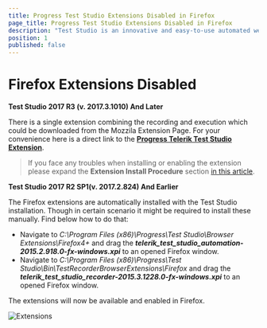 ```yaml
---
title: Progress Test Studio Extensions Disabled in Firefox
page_title: Progress Test Studio Extensions Disabled in Firefox
description: "Test Studio is an innovative and easy-to-use automated web, WPF and load testing solution. Test Studio tests support essential technologies like ASP.NET AJAX, Silverlight, PHP and MVC. HTML5, Testing framework, functional testing, performance testing, load testing, exploratory testing, manual testing."
position: 1
published: false
---
```

# Firefox Extensions Disabled

**Test Studio 2017 R3 (v. 2017.3.1010) And Later**

There is a single extension combining the recording and execution which could be downloaded from the Mozzila Extension Page. For your convenience here is a direct link to the <a href="https://addons.mozilla.org/en-US/firefox/addon/progress-test-studio-extension/" target="_blank">**Progress Telerik Test Studio Extension**</a>.

>If you face any troubles when installing or enabling the extension please expand the **Extension Install Procedure** section <a href="/getting-started/configure-your-browser/firefox#Extension_Install" target="_blank">in this article</a>.

**Test Studio 2017 R2 SP1(v. 2017.2.824) And Earlier**

The Firefox extensions are automatically installed with the Test Studio installation. Though in certain scenario it might be required to install these manually. Find below how to do that: 

- Navigate to *C:\Program Files (x86)\Progress\Test Studio\Browser Extensions\Firefox4+* and drag the ***telerik_test_studio_automation-2015.2.918.0-fx-windows.xpi*** to an opened Firefox window.  
- Navigate to *C:\Program Files (x86)\Progress\Test Studio\Bin\TestRecorderBrowserExtensions\Firefox* and drag the ***telerik_test_studio_recorder-2015.3.1228.0-fx-windows.xpi*** to an opened Firefox window.

The extensions will now be available and enabled in Firefox.

![Extensions][1]

[1]: /img/troubleshooting-guide/browser-inconsistencies-tg/extensions-disabled-in-ff/fig1.jpg
